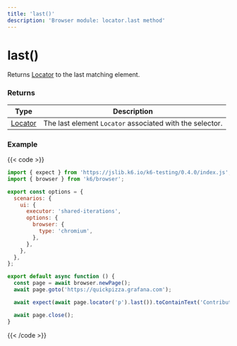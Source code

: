 ```yaml
---
title: 'last()'
description: 'Browser module: locator.last method'
---
```


# last()

Returns [Locator](https://grafana.com/docs/k6/<K6_VERSION>/javascript-api/k6-browser/locator/) to the last matching element.

### Returns

| Type                                                                                   | Description                                              |
| -------------------------------------------------------------------------------------- | -------------------------------------------------------- |
| [Locator](https://grafana.com/docs/k6/<K6_VERSION>/javascript-api/k6-browser/locator/) | The last element `Locator` associated with the selector. |

### Example

{{< code >}}

```javascript
import { expect } from 'https://jslib.k6.io/k6-testing/0.4.0/index.js';
import { browser } from 'k6/browser';

export const options = {
  scenarios: {
    ui: {
      executor: 'shared-iterations',
      options: {
        browser: {
          type: 'chromium',
        },
      },
    },
  },
};

export default async function () {
  const page = await browser.newPage();
  await page.goto('https://quickpizza.grafana.com');

  await expect(await page.locator('p').last()).toContainText('Contribute to QuickPizza');

  await page.close();
}
```

{{< /code >}}
